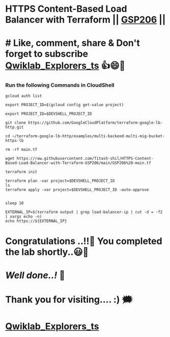 # HTTPS Content-Based Load Balancer with Terraform || [GSP206](https://www.cloudskillsboost.google/games/5416/labs/35111) ||

# # Like, comment, share & Don't forget to subscribe [Qwiklab_Explorers_ts](https://youtube.com/@titashshil?si=RgamNu1dc9jVIbJN) 👍😄🤝

### Run the following Commands in CloudShell

```
gcloud auth list

export PROJECT_ID=$(gcloud config get-value project)

export PROJECT_ID=$DEVSHELL_PROJECT_ID

git clone https://github.com/GoogleCloudPlatform/terraform-google-lb-http.git

cd ~/terraform-google-lb-http/examples/multi-backend-multi-mig-bucket-https-lb

rm -rf main.tf

wget https://raw.githubusercontent.com/Titash-shil/HTTPS-Content-Based-Load-Balancer-with-Terraform-GSP206/main/GSP206%20-main.tf

terraform init

terraform plan -var project=$DEVSHELL_PROJECT_ID
ls
terraform apply -var project=$DEVSHELL_PROJECT_ID -auto-approve


sleep 10

EXTERNAL_IP=$(terraform output | grep load-balancer-ip | cut -d = -f2 | xargs echo -n)
echo https://${EXTERNAL_IP}

```


# Congratulations ..!!🎉  You completed the lab shortly..😃💯

# *Well done..!* 👏

# Thank you for visiting.... :) 🗯️

# [Qwiklab_Explorers_ts](https://youtube.com/@titashshil?si=RgamNu1dc9jVIbJN)
